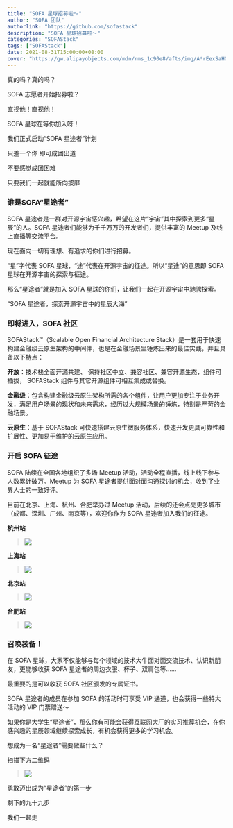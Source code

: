 ```yaml
---
title: "SOFA 星球招募啦～"
author: "SOFA 团队"
authorlink: "https://github.com/sofastack"
description: "SOFA 星球招募啦～"
categories: "SOFAStack"
tags: ["SOFAStack"]
date: 2021-08-31T15:00:00+08:00
cover: "https://gw.alipayobjects.com/mdn/rms_1c90e8/afts/img/A*rEexSaHOKzEAAAAAAAAAAAAAARQnAQ"
---
```


真的吗？真的吗？

SOFA 志愿者开始招募啦？

直视他！直视他！

SOFA 星球在等你加入呀！

我们正式启动“SOFA 星途者”计划

只差一个你 即可成团出道

不要感觉成团困难

只要我们一起就能所向披靡

### 谁是SOFA“星途者”

SOFA 星途者是一群对开源宇宙感兴趣，希望在这片“宇宙”其中探索到更多“星辰”的人。SOFA 星途者们能够为千千万万的开发者们，提供丰富的 Meetup 及线上直播等交流平台。

现在面向一切有理想、有追求的你们进行招募。

“星”字代表 SOFA 星球，“途”代表在开源宇宙的征途。所以“星途”的意思即 SOFA 星球在开源宇宙的探索与征途。

那么“星途者”就是加入 SOFA 星球的你们，让我们一起在开源宇宙中驰骋探索。

“SOFA 星途者，探索开源宇宙中的星辰大海”

### 即将进入，SOFA 社区

SOFAStack™（Scalable Open Financial Architecture Stack）是一套用于快速构建金融级云原生架构的中间件，也是在金融场景里锤炼出来的最佳实践，并且具备以下特点：

**开放**：技术栈全面开源共建、 保持社区中立、兼容社区、兼容开源生态，组件可插拔， SOFAStack 组件与其它开源组件可相互集成或替换。

**金融级**：包含构建金融级云原生架构所需的各个组件，让用户更加专注于业务开发，满足用户场景的现状和未来需求，经历过大规模场景的锤炼，特别是严苛的金融场景。

**云原生**：基于 SOFAStack 可快速搭建云原生微服务体系，快速开发更具可靠性和扩展性、更加易于维护的云原生应用。

### 开启 SOFA 征途

SOFA 陆续在全国各地组织了多场 Meetup 活动，活动全程直播，线上线下参与人数累计破万。Meetup 为 SOFA 星途者提供面对面沟通探讨的机会，收到了业界人士的一致好评。

目前在北京、上海、杭州、合肥举办过 Meetup 活动，后续的还会点亮更多城市（成都、深圳、广州、南京等），欢迎你作为 SOFA 星途者加入我们的征途。

**杭州站**
>![](https://gw.alipayobjects.com/mdn/rms_1c90e8/afts/img/A*FgLlQ6jJ86wAAAAAAAAAAAAAARQnAQ)

**上海站**
>![](https://gw.alipayobjects.com/mdn/rms_1c90e8/afts/img/A*FPv3SoeBf84AAAAAAAAAAAAAARQnAQ)

**北京站**
>![](https://gw.alipayobjects.com/mdn/rms_1c90e8/afts/img/A*PnGoRovUKvAAAAAAAAAAAAAAARQnAQ)

**合肥站**
>![](https://gw.alipayobjects.com/mdn/rms_1c90e8/afts/img/A*-iy2QqHprZgAAAAAAAAAAAAAARQnAQ)

### 召唤装备！

在 SOFA 星球，大家不仅能够与每个领域的技术大牛面对面交流技术、认识新朋友，更能够收获 SOFA 星途者的周边衣服、杯子、双肩包等……

最重要的是可以收获 SOFA 社区颁发的专属证书。

SOFA 星途者的成员在参加 SOFA 的活动时可享受 VIP 通道，也会获得一些特大活动的 VIP 门票赠送～

如果你是大学生“星途者”，那么你有可能会获得互联网大厂的实习推荐机会，在你感兴趣的星辰领域继续探索成长，有机会获得更多的学习机会。

想成为一名“星途者”需要做些什么？

扫描下方二维码

>![](https://gw.alipayobjects.com/mdn/rms_1c90e8/afts/img/A*bXXLTY8o7CAAAAAAAAAAAAAAARQnAQ)

勇敢迈出成为“星途者”的第一步

剩下的九十九步

我们一起走
